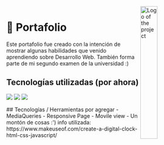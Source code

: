 <img src="https://raw.githubusercontent.com/alan-reyes/portfolio-the-goodone/main/images/alan-reyes-logo.png" width="30%" alt="Logo of the project" align="right">

# 🚀 Portafolio 

Este portafolio fue creado con la intención de mostrar algunas habilidades que venido aprendiendo sobre Desarrollo Web.
También forma parte de mi segundo examen de la universidad :)

## Tecnologías utilizadas (por ahora)
<p>  
  <img src="https://img.shields.io/badge/HTML5-E34F26?style=for-the-badge&logo=html5&logoColor=white">
  <img src="https://img.shields.io/badge/CSS3-1572B6?style=for-the-badge&logo=css3&logoColor=white">
  <img src="https://img.shields.io/badge/JavaScript-F7DF1E?style=for-the-badge&logo=javascript&logoColor=black">
</p>
## Tecnologías / Herramientas por agregar
 - MediaQueries
 - Responsive Page
 - Movile view
 - Un montón de cosas :')
info utilizada: 
https://www.makeuseof.com/create-a-digital-clock-html-css-javascript/

